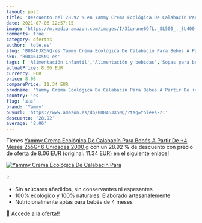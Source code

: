 ```yaml
---
layout: post
title: 'Descuento del 28.92 % en Yammy Crema Ecológica De Calabacín Para '
date: 2021-07-06 12:57:15
image: 'https://m.media-amazon.com/images/I/31qrune6OfL._SL500_._SL400_.jpg'
comments: true
category: ofertas
author: 'tole.es'
slug: 'B0846JX5NQ-es Yammy Crema Ecológica De Calabacín Para Bebés A Partir De...'
sku: 'B0846JX5NQ-es'
tags: [ 'Alimentación infantil','Alimentación y bebidas','Sopas para bebé','Tarritos, purés y postres para bebé','bebés','yammy', ]
actualPrice: 8.06 EUR
currency: EUR
price: 8.06
comparePrice: 11.34 EUR
prodname: 'Yammy Crema Ecológica De Calabacín Para Bebés A Partir De +4 Meses 255Gr 6 Unidades 2000 g'
country: 'es'
flag: '🇪🇸'
brand: 'Yammy'
buyurl: 'https://www.amazon.es/dp/B0846JX5NQ/?tag=tolees-21'
descuento: '28.92'
average: '8.06'
---
```


Tienes [Yammy Crema Ecológica De Calabacín Para Bebés A Partir De +4 Meses 255Gr 6 Unidades 2000 g](https://www.amazon.es/dp/B0846JX5NQ/?tag=tolees-21) con un 28.92 % de descuento con precio de oferta de 8.06 EUR (original: 11.34 EUR) en el siguiente enlace!

[![Yammy Crema Ecológica De Calabacín Para ](https://m.media-amazon.com/images/I/31qrune6OfL._SL500_._SL400_.jpg)](https://www.amazon.es/dp/B0846JX5NQ/?tag=tolees-21)

ℹ️:

- Sin azúcares añadidos, sin conservantes ni espesantes
- 100% ecológico y 100% naturales. Elaborado artesanalemente
- Nutricionalmente aptas para bebés de 4 meses

[🛒 Accede a la oferta!!](https://www.amazon.es/dp/B0846JX5NQ/?tag=tolees-21)
